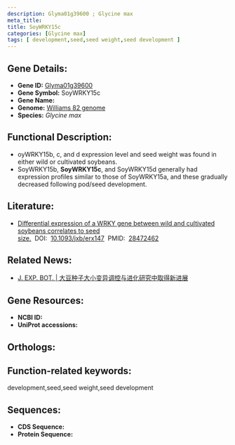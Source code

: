 ```yaml
---
description: Glyma01g39600 ; Glycine max
meta_title:
title: SoyWRKY15c
categories: [Glycine max]
tags: [ development,seed,seed weight,seed development ]
---
```


## Gene Details:
- **Gene ID:**	[Glyma01g39600]()
- **Gene Symbol:** SoyWRKY15c
- **Gene Name:** 
- **Genome:** [Williams 82 genome]()
- **Species:** *Glycine max*

## Functional Description:
   - oyWRKY15b, c, and d expression level and seed weight was found in either wild or cultivated soybeans.
   - SoyWRKY15b, **SoyWRKY15c**, and SoyWRKY15d generally had expression profiles similar to those of SoyWRKY15a, and these gradually decreased following pod/seed development.

## Literature:
   - [Differential expression of a WRKY gene between wild and cultivated soybeans correlates to seed size.]( https://academic.oup.com/jxb/article/68/11/2717/3787661?login=true)&nbsp;&nbsp;DOI:&nbsp;&nbsp;[10.1093/jxb/erx147](https://academic.oup.com/jxb/article/68/11/2717/3787661?login=true)&nbsp;&nbsp;PMID:&nbsp;&nbsp;[28472462](https://pubmed.ncbi.nlm.nih.gov/28472462/)

## Related News:
   - [J. EXP. BOT. | 大豆种子大小变异调控与进化研究中取得新进展](https://mp.weixin.qq.com/s?__biz=MzIyOTY2NDYyNQ==&mid=2247484902&idx=1&sn=e730fbb5205222349ec1ebed849b253e&chksm=e8be77f8dfc9feee13622aecc2f31204ff450ac303ea2786824650d80901588e5d91f3c143b9&scene=27#wechat_redirect)

## Gene Resources:
- **NCBI ID:** [](https://www.ncbi.nlm.nih.gov/gene/?term=)
- **UniProt accessions:** [](https://www.uniprot.org/uniprotkb//entry)

## Orthologs:

## Function-related keywords:
development,seed,seed weight,seed development

## Sequences:
- **CDS Sequence:**
- **Protein Sequence:**
